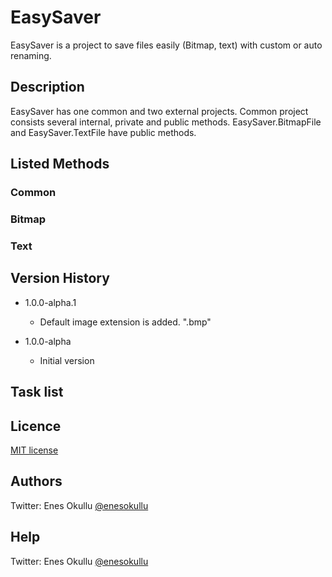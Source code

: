 # EasySaver

EasySaver is a project to save files easily (Bitmap, text) with custom or auto renaming.

## Description

EasySaver has one common and two external projects. Common project consists several internal, private and public methods. EasySaver.BitmapFile and EasySaver.TextFile have public methods.

## Listed Methods

### Common
### Bitmap
### Text

## Version History

* 1.0.0-alpha.1
    * Default image extension is added. ".bmp"

* 1.0.0-alpha
    * Initial version

## Task list

## Licence
[MIT license](https://github.com/meokullu/EasySaver/blob/master/LICENSE)

## Authors
Twitter: Enes Okullu [@enesokullu](https://twitter.com/EnesOkullu)

## Help
Twitter: Enes Okullu [@enesokullu](https://twitter.com/EnesOkullu)
